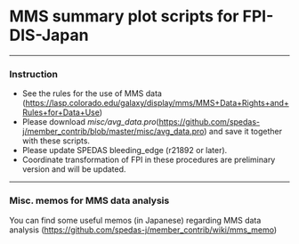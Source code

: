 # MMS summary plot scripts for FPI-DIS-Japan 
----

### Instruction
* See the rules for the use of MMS data (https://lasp.colorado.edu/galaxy/display/mms/MMS+Data+Rights+and+Rules+for+Data+Use)
* Please download _misc/avg_data.pro_(https://github.com/spedas-j/member_contrib/blob/master/misc/avg_data.pro)
  and save it together with these scripts.
* Please update SPEDAS bleeding_edge (r21892 or later).
* Coordinate transformation of FPI in these procedures are preliminary version and will be updated.

----
### Misc. memos for MMS data analysis 
You can find some useful memos (in Japanese) regarding MMS data analysis (https://github.com/spedas-j/member_contrib/wiki/mms_memo) 

